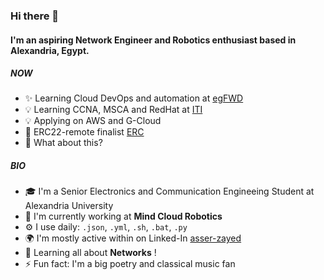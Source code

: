 ### Hi there 👋

#### I'm an aspiring Network Engineer and Robotics enthusiast based in Alexandria, Egypt.

##### NOW

- ✨ Learning Cloud DevOps and automation at [egFWD](https://egfwd.com/specializtion/aws-cloud-devops/?)
- 💡 Learning CCNA, MSCA and RedHat at [ITI](https://iti.gov.eg/)
- 💡 Applying on AWS and G-Cloud
- 🤖 ERC22-remote finalist [ERC](https://roverchallenge.eu/en/main-page/)
- 🍑 What about this?

##### BIO

- 🎓 I'm a Senior Electronics and Communication Engineeing Student at Alexandria University
- 🏢 I'm currently working at **Mind Cloud Robotics**
- ⚙️ I use daily: `.json`, `.yml`, `.sh`, `.bat`, `.py`
- 🌍 I'm mostly active within on Linked-In [asser-zayed](https://www.linkedin.com/in/asser-zayed/)
- 🌱 Learning all about **Networks** !
- ⚡️ Fun fact: I'm a big poetry and classical music fan
